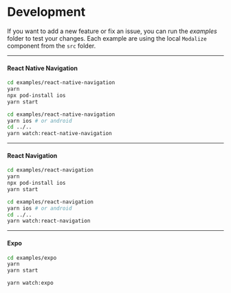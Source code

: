 # Development

If you want to add a new feature or fix an issue, you can run the _examples_ folder to test your changes. Each example are using the local `Modalize` component from the `src` folder.

---

#### React Native Navigation

```bash
cd examples/react-native-navigation
yarn
npx pod-install ios
yarn start
```

```bash
cd examples/react-native-navigation
yarn ios # or android
cd ../..
yarn watch:react-native-navigation
```

---

#### React Navigation

```bash
cd examples/react-navigation
yarn
npx pod-install ios
yarn start
```

```bash
cd examples/react-navigation
yarn ios # or android
cd ../..
yarn watch:react-navigation
```

---

#### Expo

```bash
cd examples/expo
yarn
yarn start
```

```bash
yarn watch:expo
```

